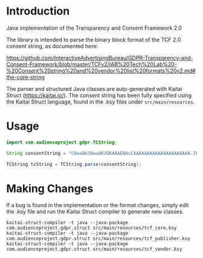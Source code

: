 # Introduction
Java implementation of the Transparency and Consent Framework 2.0

The library is intended to parse the binary block format of the TCF 2.0 consent string, as documented here:

https://github.com/InteractiveAdvertisingBureau/GDPR-Transparency-and-Consent-Framework/blob/master/TCFv2/IAB%20Tech%20Lab%20-%20Consent%20string%20and%20vendor%20list%20formats%20v2.md#the-core-string

The parser and structured Java classes are auto-generated with Kaitai Struct (https://kaitai.io/).
The consent string has been fully specified using the Kaitai Struct language, found in the .ksy files under `src/main/resources`.

# Usage

```java
import com.audienceproject.gdpr.TCString;

String consentString = "COwaAK3OwaAK3GKAAAENAcCAAAAAAAAAAAAAAAAAAAAA.IF0EWSQgAYWwho0QUBzBAIYAfJgSCAMgSAAQIoCkFQICERBAEKiAQHAEQJAAAGBAAkACAAQAoHCBMCQABgAARiRCEQECIDRNABIBAggAKYQFAAARmikHC3ZCY702yOmQ.YAAAAAAAAAAAAAAAAAA";

TCString tcString = TCString.parse(consentString);
```

# Making Changes
If a bug is found in the implementation or the format changes, simply edit the .ksy file and run the Kaitai Struct compiler to generate new classes.
```shell
kaitai-struct-compiler -t java --java-package com.audienceproject.gdpr.struct src/main/resources/tcf_core.ksy
kaitai-struct-compiler -t java --java-package com.audienceproject.gdpr.struct src/main/resources/tcf_publisher.ksy
kaitai-struct-compiler -t java --java-package com.audienceproject.gdpr.struct src/main/resources/tcf_vendor.ksy
```
